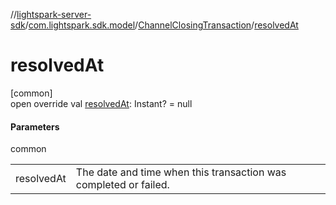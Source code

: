 //[lightspark-server-sdk](../../../index.md)/[com.lightspark.sdk.model](../index.md)/[ChannelClosingTransaction](index.md)/[resolvedAt](resolved-at.md)

# resolvedAt

[common]\
open override val [resolvedAt](resolved-at.md): Instant? = null

#### Parameters

common

| | |
|---|---|
| resolvedAt | The date and time when this transaction was completed or failed. |
